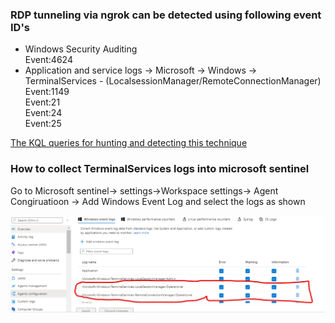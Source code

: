 ### RDP tunneling via ngrok can be detected using following event ID's  
* Windows Security Auditing  
Event:4624  
* Application and service logs -> Microsoft -> Windows -> TerminalServices - (LocalsessionManager/RemoteConnectionManager)  
Event:1149  
Event:21  
Event:24  
Event:25  
  
  
[The KQL queries for hunting and detecting this technique](https://github.com/le0li9ht/Microsoft-Sentinel-Queries/blob/main/Windows/T1572-ProtocolTunneling/RDPTunnelViaNgrok.kql)  
### How to collect TerminalServices logs into microsoft sentinel
Go to Microsoft sentinel-> settings->Workspace settings-> Agent Congiruatioon -> Add Windows Event Log and select the logs as shown  

![alt text](https://github.com/le0li9ht/Microsoft-Sentinel-Queries/blob/main/Windows/T1572-ProtocolTunneling/LogCollectionGuide-For-ngrok.png?raw-true)
